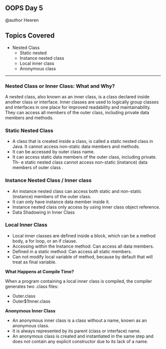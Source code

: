 ## OOPS Day 5

 @author Heeren

 **Topics Covered**
--------------
- Nested Class
    - Static nested
    - Instance nested class
    - Local inner class
    - Anonymous class
--------------

###  Nested Class or Inner Class: What and Why?

A nested class, also known as an inner class, is a class declared inside another class or interface. Inner classes are used to logically group classes and interfaces in one place for improved readability and maintainability. They can access all members of the outer class, including private data members and methods.

### Static Nested Class

- A class that is created inside a class, is called a static nested class in Java. It cannot access non-static data members and methods. 
- It can be accessed by outer class name.
- It can access static data members of the outer class, including private.
Th- e static nested class cannot access non-static (instance) data members of outer class .


### Instance Nested Class / Inner class

- An instance nested class can access both static and non-static (instance) members of the outer class.
- It can only have instance data member inside it.
- Instance nested class only access by using inner class object reference.
- Data Shadowing in Inner Class

### Local Inner Class

- Local inner classes are defined inside a block, which can be a method body, a for loop, or an if clause.
- Accessing within the Instance method: Can access all data members.
- Defined in a static method: Can access all static members.
- Can not modify local variable of method, because by default that will treat as final variable.

**What Happens at Compile Time?**

When a program containing a local inner class is compiled, the compiler generates two .class files:

- Outer.class
- Outer$1Inner.class

**Anonymous Inner Class**

- An anonymous inner class is a class without a name, known as an anonymous class. 
- It is always represented by its parent (class or interface) name. 
- An anonymous class is created and instantiated in the same step and does not contain any explicit constructor due to its lack of a name.



